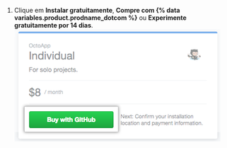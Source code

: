 1. Clique em **Instalar gratuitamente**, **Compre com {% data variables.product.prodname_dotcom %}** ou **Experimente gratuitamente por 14 dias**. ![Compre com o botão {% data variables.product.prodname_dotcom %}](/assets/images/help/marketplace/marketplace-buy-with-github-button.png)
